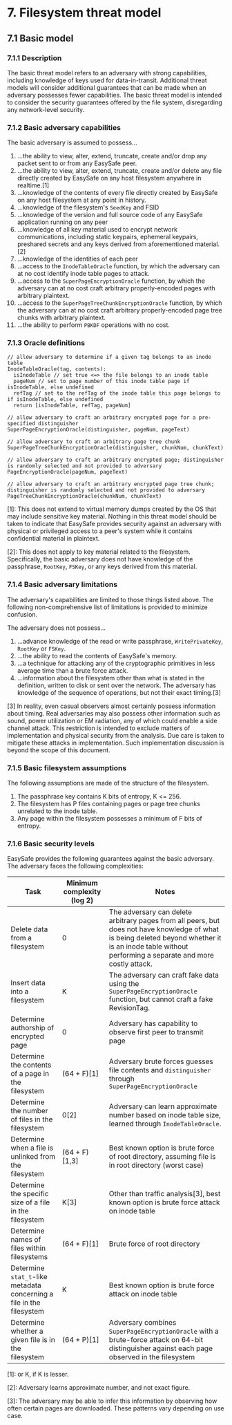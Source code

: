 # 7. Filesystem threat model

## 7.1 Basic model

### 7.1.1 Description
The basic threat model refers to an adversary with strong capabilities, including knowledge of keys used for data-in-transit. Additional threat models will consider additional guarantees that can be made when an adversary possesses fewer capabilities. The basic threat model is intended to consider the security guarantees offered by the file system, disregarding any network-level security.

### 7.1.2 Basic adversary capabilities

The basic adversary is assumed to possess...

1. ...the ability to view, alter, extend, truncate, create and/or drop any packet sent to or from any EasySafe peer.
1. ...the ability to view, alter, extend, truncate, create and/or delete any file directly created by EasySafe on any host filesystem anywhere in realtime.\[1]
2. ...knowledge of the contents of every file directly created by EasySafe on any host filesystem at any point in history.
1. ...knowledge of the filesystem's `SeedKey` and FSID
1. ...knowledge of the version and full source code of any EasySafe application running on any peer
2. ...knowledge of all key material used to encrypt network communications, including static keypairs, ephemeral keypairs, preshared secrets and any keys derived from aforementioned material.\[2]
3. ...knowledge of the identities of each peer
4. ...access to the `InodeTableOracle` function, by which the adversary can at no cost identify inode table pages to attack.
5. ...access to the `SuperPageEncryptionOracle` function, by which the adversary can at no cost craft arbitrary properly-encoded pages with arbitrary plaintext.
6. ...access to the `SuperPageTreeChunkEncryptionOracle` function, by which the adversary can at no cost craft arbitrary properly-encoded page tree chunks with arbitrary plaintext.
5. ...the ability to perform `PBKDF` operations with no cost.

### 7.1.3 Oracle definitions

```
// allow adversary to determine if a given tag belongs to an inode table
InodeTableOracle(tag, contents):
  isInodeTable // set true <=> the file belongs to an inode table
  pageNum // set to page number of this inode table page if isInodeTable, else undefined
  refTag // set to the refTag of the inode table this page belongs to if isInodeTable, else undefined
  return [isInodeTable, refTag, pageNum]

// allow adversary to craft an arbitrary encrypted page for a pre-specified distinguisher
SuperPageEncryptionOracle(distinguisher, pageNum, pageText)

// allow adversary to craft an arbitrary page tree chunk
SuperPageTreeChunkEncryptionOracle(distinguisher, chunkNum, chunkText)

// allow adversary to craft an arbitrary encrypted page; distinguisher is randomly selected and not provided to adversary
PageEncryptionOracle(pageNum, pageText)

// allow adversary to craft an arbitrary encrypted page tree chunk; distinguisher is randomly selected and not provided to adversary
PageTreeChunkEncryptionOracle(chunkNum, chunkText)

```

\[1]: This does not extend to virtual memory dumps created by the OS that may include sensitive key material. Nothing in this threat model should be taken to indicate that EasySafe provides security against an adversary with physical or privileged access to a peer's system while it contains confidential material in plaintext.

\[2]: This does not apply to key material related to the filesystem. Specifically, the basic adversary does not have knowledge of the passphrase, `RootKey`, `FSKey`, or any keys derived from this material.

### 7.1.4 Basic adversary limitations

The adversary's capabilities are limited to those things listed above. The following non-comprehensive list of limitations is provided to minimize confusion.

The adversary does not possess...

1. ...advance knowledge of the read or write passphrase, `WritePrivateKey`, `RootKey` or `FSKey`.
2. ...the ability to read the contents of EasySafe's memory.
3. ...a technique for attacking any of the cryptographic primitives in less average time than a brute force attack.
4. ...information about the filesystem other than what is stated in the definition, written to disk or sent over the network. The adversary has knowledge of the sequence of operations, but not their exact timing.[3]

\[3] In reality, even casual observers almost certainly possess information about timing. Real adversaries may also possess other information such as sound, power utilization or EM radiation, any of which could enable a side channel attack. This restriction is intended to exclude matters of implementation and physical security from the analysis. Due care is taken to mitigate these attacks in implementation. Such implementation discussion is beyond the scope of this document.

### 7.1.5 Basic filesystem assumptions

The following assumptions are made of the structure of the filesystem.

1. The passphrase key contains K bits of entropy, K <= 256.
2. The filesystem has P files containing pages or page tree chunks unrelated to the inode table.
3. Any page within the filesystem possesses a minimum of F bits of entropy.

### 7.1.6 Basic security levels
EasySafe provides the following guarantees against the basic adversary. The adversary faces the following complexities:

| Task                                              | Minimum complexity (log 2) | Notes    |
|---------------------------------------------------|--------------------|----------|
| Delete data from a filesystem                  | 0 | The adversary can delete arbitrary pages from all peers, but does not have knowledge of what is being deleted beyond whether it is an inode table without performing a separate and more costly attack.
| Insert data into a filesystem | K | The adversary can craft fake data using the `SuperPageEncryptionOracle` function, but cannot craft a fake RevisionTag.
| Determine authorship of encrypted page            | 0 | Adversary has capability to observe first peer to transmit page
| Determine the contents of a page in the filesystem | (64 + F)\[1]      | Adversary brute forces guesses file contents and `distinguisher` through `SuperPageEncryptionOracle`
| Determine the number of files in the filesystem | 0\[2] | Adversary can learn approximate number based on inode table size, learned through `InodeTableOracle`. |
| Determine when a file is unlinked from the filesystem | (64 + F)\[1,3] | Best known option is brute force of root directory, assuming file is in root directory (worst case)
| Determine the specific size of a file in the filesystem | K[3] | Other than traffic analysis[3], best known option is brute force attack on inode table
| Determine names of files within filesystems | (64 + F)\[1] | Brute force of root directory
| Determine `stat_t`-like metadata concerning a file in the filesystem | K | Best known option is brute force attack on inode table
| Determine whether a given file is in the filesystem | (64 + P)\[1] | Adversary combines `SuperPageEncryptionOracle` with a brute-force attack on 64-bit distinguisher against each page observed in the filesystem


\[1]: or K, if K is lesser.

\[2]: Adversary learns approximate number, and not exact figure.

\[3]: The adversary may be able to infer this information by observing how often certain pages are downloaded. These patterns vary depending on use case.

